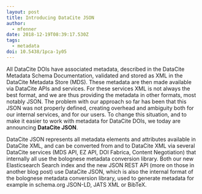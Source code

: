 ```yaml
---
layout: post
title: Introducing DataCite JSON
author:
  - mfenner
date: 2018-12-19T08:39:17.530Z
tags:
  - metadata
doi: 10.5438/1pca-1y05
---
```

All DataCite DOIs have associated metadata, described in the DataCite Metadata Schema Documentation, validated and stored as XML in the DataCite Metadata Store (MDS). These metadata are then made available via DataCite APIs and services. For these services XML is not always the best format, and we are thus providing the metadata in other formats, most notably JSON. The problem with our approach so far has been that this JSON was not properly defined, creating overhead and ambiguity both for our internal services, and for our users. To change this situation, and to make it easier to work with metadata for DataCite DOIs, we today are announcing **DataCite JSON**.

DataCite JSON represents all metadata elements and attributes available in DataCite XML, and can be converted from and to DataCite XML via several DataCite services (MDS API, EZ API, DOI Fabrica, Content Negotiation) that internally all use the bolognese metadata conversion library. Both our new Elasticsearch Search index and the new JSON REST API (more on those in another blog post) use DataCite JSON, which is also the internal format of the bolognese metadata conversion library, used to generate metadata for example in schema.org JSON-LD, JATS XML or BibTeX.
